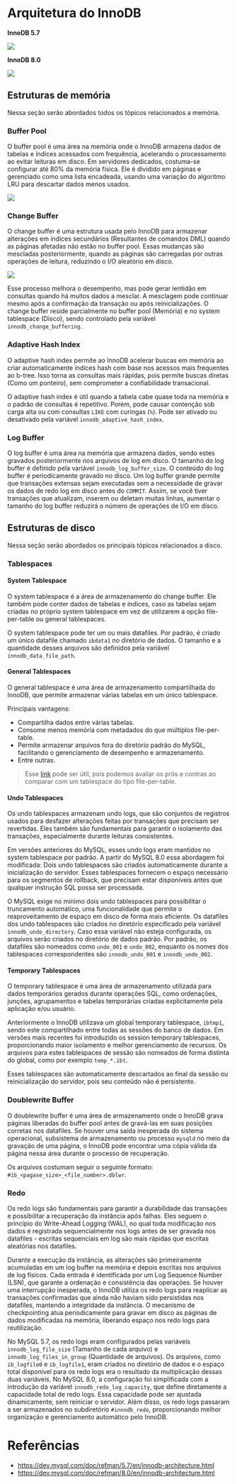 # Arquitetura do InnoDB
**InnoDB 5.7**

![](img/architecture_57.png)

**InnoDB 8.0**

![](img/architecture_80.png)

## Estruturas de memória
Nessa seção serão abordados todos os tópicos relacionados a memória.

### Buffer Pool
O buffer pool é uma área na memória onde o InnoDB armazena dados de tabelas e índices acessados com frequência, acelerando o processamento ao evitar leituras em disco. Em servidores dedicados, costuma-se configurar até 80% da memória física. Ele é dividido em páginas e gerenciado como uma lista encadeada, usando uma variação do algoritmo LRU para descartar dados menos usados.

![](img/innodb_buffer_pool_list.png)

### Change Buffer
O change buffer é uma estrutura usada pelo InnoDB para armazenar alterações em índices secundários (Resultantes de comandos DML) quando as páginas afetadas não estão no buffer pool. Essas mudanças são mescladas posteriormente, quando as páginas são carregadas por outras operações de leitura, reduzindo o I/O aleatório em disco.

![](img/innodb_change_buffer.png)

Esse processo melhora o desempenho, mas pode gerar lentidão em consultas quando há muitos dados a mesclar. A mesclagem pode continuar mesmo após a confirmação da transação ou após reinicializações. O change buffer reside parcialmente no buffer pool (Memória) e no system tablespace (Disco), sendo controlado pela variável `innodb_change_buffering`.

### Adaptive Hash Index
O adaptive hash index permite ao InnoDB acelerar buscas em memória ao criar automaticamente índices hash com base nos acessos mais frequentes ao b-tree. Isso torna as consultas mais rápidas, pois permite buscas diretas (Como um ponteiro), sem comprometer a confiabilidade transacional.

O adaptive hash index é útil quando a tabela cabe quase toda na memória e o padrão de consultas é repetitivo. Porém, pode causar contenção sob carga alta ou com consultas `LIKE` com curingas (`%`). Pode ser ativado ou desativado pela variável `innodb_adaptive_hash_index`.

### Log Buffer
O log buffer é uma área na memória que armazena dados, sendo estes gravados posteriormente nos arquivos de log em disco. O tamanho do log buffer é definido pela variável `innodb_log_buffer_size`. O conteúdo do log buffer é periodicamente gravado no disco. Um log buffer grande permite que transações extensas sejam executadas sem a necessidade de gravar os dados de redo log em disco antes do `COMMIT`. Assim, se você tiver transações que atualizam, inserem ou deletam muitas linhas, aumentar o tamanho do log buffer reduzirá o número de operações de I/O em disco.

## Estruturas de disco
Nessa seção serão abordados os principais tópicos relacionados a disco.

### Tablespaces

#### System Tablespace
O system tablespace é a área de armazenamento do change buffer. Ele também pode conter dados de tabelas e índices, caso as tabelas sejam criadas no próprio system tablespace em vez de utilizarem a opção file-per-table ou general tablespaces.

O system tablespace pode ter um ou mais datafiles. Por padrão, é criado um único datafile chamado `ibdata1` no diretório de dados. O tamanho e a quantidade desses arquivos são definidos pela variável `innodb_data_file_path`.

#### General Tablespaces
O general tablespace é uma área de armazenamento compartilhada do InnoDB, que permite armazenar várias tabelas em um único tablespace.

Principais vantagens:

- Compartilha dados entre várias tabelas.
- Consome menos memória com metadados do que múltiplos file-per-table.
- Permite armazenar arquivos fora do diretório padrão do MySQL, facilitando o gerenciamento de desempenho e armazenamento.
- Entre outras.

> Esse [link](https://dev.mysql.com/doc/refman/8.0/en/innodb-file-per-table-tablespaces.html) pode ser útil, pois podemos avaliar os prós e contras ao comparar com um tablespace do tipo file-per-table.

#### Undo Tablespaces
Os undo tablespaces armazenam undo logs, que são conjuntos de registros usados para desfazer alterações feitas por transações que precisam ser revertidas. Eles também são fundamentais para garantir o isolamento das transações, especialmente durante leituras consistentes.

Em versões anteriores do MySQL, esses undo logs eram mantidos no system tablespace por padrão. A partir do MySQL 8.0 essa abordagem foi modificada: Dois undo tablespaces são criados automaticamente durante a inicialização do servidor. Esses tablespaces fornecem o espaço necessário para os segmentos de rollback, que precisam estar disponíveis antes que qualquer instrução SQL possa ser processada.

O MySQL exige no mínimo dois undo tablespaces para possibilitar o truncamento automático, uma funcionalidade que permite o reaproveitamento de espaço em disco de forma mais eficiente. Os datafiles dos undo tablespaces são criados no diretório especificado pela variável `innodb_undo_directory`. Caso essa variável não esteja configurada, os arquivos serão criados no diretório de dados padrão. Por padrão, os datafiles são nomeados como `undo_001` e `undo_002`, enquanto os nomes dos tablespaces correspondentes são `innodb_undo_001` e `innodb_undo_002`.

#### Temporary Tablespaces
O temporary tablespace é uma área de armazenamento utilizada para dados temporários gerados durante operações SQL, como ordenações, junções, agrupamentos e tabelas temporárias criadas explicitamente pela aplicação e/ou usuário.

Anteriormente o InnoDB utilizava um global temporary tablespace, `ibtmp1`, sendo este compartilhado entre todas as sessões do banco de dados. Em versões mais recentes foi introduzido os session temporary tablespaces, proporcionando maior isolamento e melhor gerenciamento de recursos. Os arquivos para estes tablespaces de sessão são nomeados de forma distinta do global, como por exemplo `temp_*.ibt`.

Esses tablespaces são automaticamente descartados ao final da sessão ou reinicialização do servidor, pois seu conteúdo não é persistente.

### Doublewrite Buffer
O doublewrite buffer é uma área de armazenamento onde o InnoDB grava páginas liberadas do buffer pool antes de gravá-las em suas posições corretas nos datafiles. Se houver uma saída inesperada do sistema operacional, subsistema de armazenamento ou processo `mysqld` no meio da gravação de uma página, o InnoDB pode encontrar uma cópia válida da página nessa área durante o processo de recuperação.

Os arquivos costumam seguir o seguinte formato: `#ib_<pagase_size>_<file_number>.dblwr`.

### Redo
Os redo logs são fundamentais para garantir a durabilidade das transações e possibilitar a recuperação da instância após falhas. Eles seguem o princípio do Write-Ahead Logging (WAL), no qual toda modificação nos dados é registrada sequencialmente nos logs antes de ser gravada nos datafiles - escritas sequenciais em log são mais rápidas que escritas aleatórias nos datafiles.

Durante a execução da instância, as alterações são primeiramente acumuladas em um log buffer na memória e depois escritas nos arquivos de log físicos. Cada entrada é identificada por um Log Sequence Number (LSN), que garante a ordenação e consistência das operações. Se houver uma interrupção inesperada, o InnoDB utiliza os redo logs para reaplicar as transações confirmadas que ainda não haviam sido persistidas nos datafiles, mantendo a integridade da instância. O mecanismo de checkpointing atua periodicamente para gravar em disco as páginas de dados modificadas na memória, liberando espaço nos redo logs para reutilização.

No MySQL 5.7, os redo logs eram configurados pelas variáveis `innodb_log_file_size` (Tamanho de cada arquivo) e `innodb_log_files_in_group` (Quantidade de arquivos). Os arquivos, como `ib_logfile0` e `ib_logfile1`, eram criados no diretório de dados e o espaço total disponível para os redo logs era o resultado da multiplicação dessas duas variáveis. No MySQL 8.0, a configuração foi simplificada com a introdução da variável `innodb_redo_log_capacity`, que define diretamente a capacidade total de redo logs. Essa capacidade pode ser ajustada dinamicamente, sem reiniciar o servidor. Além disso, os redo logs passaram a ser armazenados no subdiretório `#innodb_redo`, proporcionando melhor organização e gerenciamento automático pelo InnoDB.

# Referências
- https://dev.mysql.com/doc/refman/5.7/en/innodb-architecture.html
- https://dev.mysql.com/doc/refman/8.0/en/innodb-architecture.html